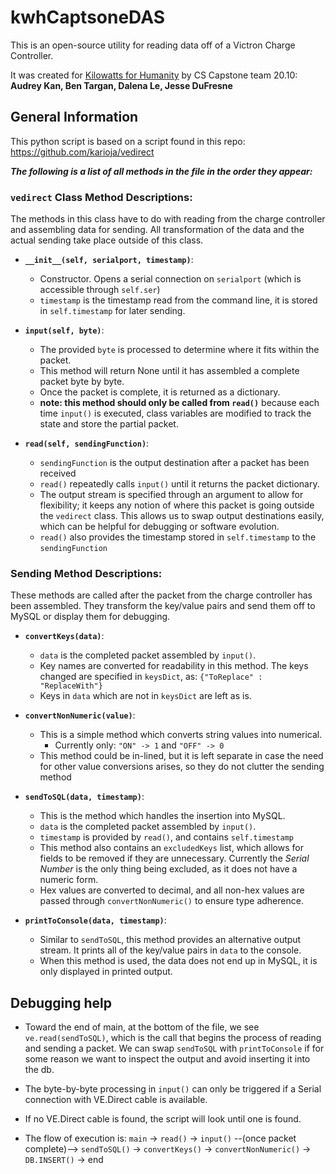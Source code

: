 # kwhCaptsoneDAS
This is an open-source utility for reading data off of a Victron Charge Controller.

It was created for <u>Kilowatts for Humanity</u> by CS Capstone team 20.10: 
**Audrey Kan, Ben Targan, Dalena Le, Jesse DuFresne**


## General Information 
This python script is based on a script found in this repo: <https://github.com/karioja/vedirect>

***The following is a list of all methods in the file in the order they appear:***


### `vedirect` Class Method Descriptions:
The methods in this class have to do with reading from the charge controller and assembling data for sending. All transformation of the data and the actual sending take place outside of this class.
 - **`__init__(self, serialport, timestamp)`**: 
   - Constructor.  Opens a serial connection on `serialport` (which is accessible through `self.ser`)
   - `timestamp` is the timestamp read from the command line, it is stored in `self.timestamp` for later sending.


 - **`input(self, byte)`**:
   - The provided `byte` is processed to determine where it fits within the packet.  
   - This method will return None until it has assembled a complete packet byte by byte.  
   - Once the packet is complete, it is returned as a dictionary.
   - **note: this method should only be called from `read()`** because each time `input()` is executed, class variables are modified to track the state and store the partial packet.

 - **`read(self, sendingFunction)`**:
   - `sendingFunction` is the output destination after a packet has been received
   - `read()` repeatedly calls `input()` until it returns the packet dictionary.  
   - The output stream is specified through an argument to allow for flexibility; it keeps any notion of where this packet is going outside the `vedirect` class.  This allows us to swap output destinations easily, which can be helpful for debugging or software evolution.
   - `read()` also provides the timestamp stored in `self.timestamp` to the `sendingFunction`  


### Sending Method Descriptions: 
These methods are called after the packet from the charge controller has been assembled.  They transform the key/value pairs and send them off to MySQL or display them for debugging.
 - **`convertKeys(data)`**:
   - `data` is the completed packet assembled by `input()`.
   - Key names are converted for readability in this method.  The keys changed are specified in `keysDict`,  as: `{"ToReplace" : "ReplaceWith"}`
   - Keys in `data` which are not in `keysDict` are left as is.

 - **`convertNonNumeric(value)`**:
   - This is a simple method which converts string values into numerical.
      - Currently only: `"ON" -> 1` and `"OFF" -> 0`  
   - This method could be in-lined, but it is left separate in case the need for other value conversions arises, so they do not clutter the sending method

 - **`sendToSQL(data, timestamp)`**:
   - This is the method which handles the insertion into MySQL.
   - `data` is the completed packet assembled by `input()`.
   - `timestamp` is provided by `read()`, and contains `self.timestamp`
   - This method also contains an `excludedKeys` list, which allows for fields to be removed if they are unnecessary. Currently the *Serial Number* is the only thing being excluded, as it does not have a numeric form.
   - Hex values are converted to decimal, and all non-hex values are passed through `convertNonNumeric()` to ensure type adherence.

 - **`printToConsole(data, timestamp)`**:
   - Similar to `sendToSQL`, this method provides an alternative output stream. It prints all of the key/value pairs in `data` to the console. 
   - When this method is used, the data does not end up in MySQL, it is only displayed in printed output.  





## Debugging help
 - Toward the end of main, at the bottom of the file, we see `ve.read(sendToSQL)`, which is the call that begins the process of reading and sending a packet. We can swap `sendToSQL` with `printToConsole` if for some reason we want to inspect the output and avoid inserting it into the db.  

 - The byte-by-byte processing in `input()` can only be triggered if a Serial connection with  VE.Direct cable is available.

 - If no VE.Direct cable is found, the script will look until one is found.  

 - The flow of execution is: `main` -> `read()` -> `input()` --(once packet complete)--> `sendToSQL()` -> `convertKeys()` -> `convertNonNumeric()` -> `DB.INSERT()` -> end